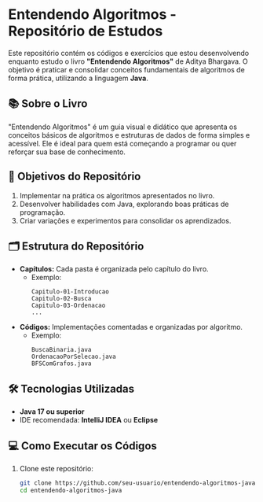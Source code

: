 # Entendendo Algoritmos - Repositório de Estudos  

Este repositório contém os códigos e exercícios que estou desenvolvendo enquanto estudo o livro **"Entendendo Algoritmos"** de Aditya Bhargava. O objetivo é praticar e consolidar conceitos fundamentais de algoritmos de forma prática, utilizando a linguagem **Java**.  

## 📚 Sobre o Livro  

"Entendendo Algoritmos" é um guia visual e didático que apresenta os conceitos básicos de algoritmos e estruturas de dados de forma simples e acessível. Ele é ideal para quem está começando a programar ou quer reforçar sua base de conhecimento.  

## 🚀 Objetivos do Repositório  

1. Implementar na prática os algoritmos apresentados no livro.  
2. Desenvolver habilidades com Java, explorando boas práticas de programação.  
3. Criar variações e experimentos para consolidar os aprendizados.  

## 🗂️ Estrutura do Repositório  

- **Capítulos:** Cada pasta é organizada pelo capítulo do livro.  
  - Exemplo:  
    ```
    Capitulo-01-Introducao
    Capitulo-02-Busca
    Capitulo-03-Ordenacao
    ...
    ```  
- **Códigos:** Implementações comentadas e organizadas por algoritmo.  
  - Exemplo:  
    ```
    BuscaBinaria.java  
    OrdenacaoPorSelecao.java  
    BFSComGrafos.java  
    ```  

## 🛠️ Tecnologias Utilizadas  

- **Java 17 ou superior**  
- IDE recomendada: **IntelliJ IDEA** ou **Eclipse**  

## 💻 Como Executar os Códigos  

1. Clone este repositório:  
   ```bash
   git clone https://github.com/seu-usuario/entendendo-algoritmos-java.git
   cd entendendo-algoritmos-java

